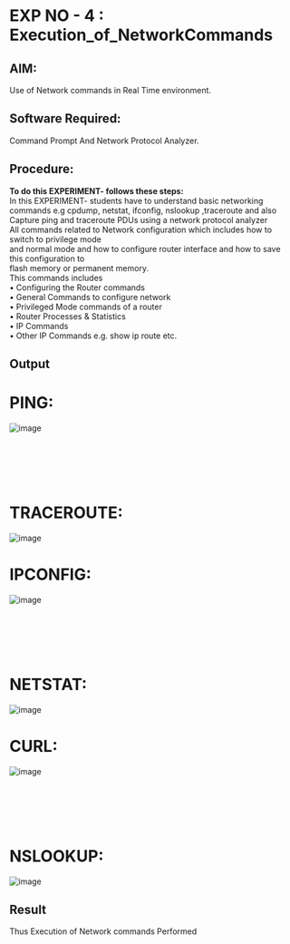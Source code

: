 # EXP NO - 4 : Execution_of_NetworkCommands

## AIM:
Use of Network commands in Real Time environment.

## Software Required: 
Command Prompt And Network Protocol Analyzer.

## Procedure: 
**To do this EXPERIMENT- follows these steps:**
<BR>
In this EXPERIMENT- students have to understand basic networking commands e.g cpdump, netstat, ifconfig, nslookup ,traceroute and also Capture ping and traceroute PDUs using a network protocol analyzer 
<BR>
All commands related to Network configuration which includes how to switch to privilege mode
<BR>
and normal mode and how to configure router interface and how to save this configuration to
<BR>
flash memory or permanent memory.
<BR>
This commands includes
<BR>
• Configuring the Router commands
<BR>
• General Commands to configure network
<BR>
• Privileged Mode commands of a router 
<BR>
• Router Processes & Statistics
<BR>
• IP Commands
<BR>
• Other IP Commands e.g. show ip route etc.
<BR>

## Output
# PING:
![image](https://github.com/AnbuSelvanS7/4.Execution_of_NetworkCommends/assets/151528411/619fe229-ace0-485e-b9b9-1dd69b9dbe62)
<br><br><br><br><br><br>
# TRACEROUTE:
![image](https://github.com/AnbuSelvanS7/4.Execution_of_NetworkCommends/assets/151528411/18d36423-484d-4c29-bc28-3a27cc9220c0)

# IPCONFIG:
![image](https://github.com/AnbuSelvanS7/4.Execution_of_NetworkCommends/assets/151528411/07f7db98-4936-4453-b7c7-763724b74ce1)
<br><br><br><br><br><br>
# NETSTAT:
![image](https://github.com/AnbuSelvanS7/4.Execution_of_NetworkCommends/assets/151528411/4d0ddaf6-adf6-4745-8d07-0a708b108c52)


# CURL:
![image](https://github.com/AnbuSelvanS7/4.Execution_of_NetworkCommends/assets/151528411/28a762bd-6fd7-4dc6-86b5-791a413f4be7)
<br><br><br><br><br><br>
# NSLOOKUP:
![image](https://github.com/AnbuSelvanS7/4.Execution_of_NetworkCommends/assets/151528411/a4d8006b-ed52-486f-bd75-f452150e0369)

## Result
Thus Execution of Network commands Performed
